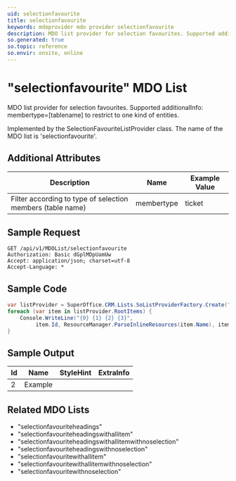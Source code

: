 ```yaml
---
uid: selectionfavourite
title: selectionfavourite
keywords: mdoprovider mdo provider selectionfavourite
description: MDO list provider for selection favourites. Supported additionalInfo - membertype=[tablename] to restrict to one kind of entities.
so.generated: true
so.topic: reference
so.envir: onsite, online
---
```


# "selectionfavourite" MDO List
MDO list provider for selection favourites.
Supported additionalInfo:
membertype=[tablename] to restrict to one kind of entities.



Implemented by the <see cref="T:SuperOffice.CRM.Lists.SelectionFavouriteListProvider">SelectionFavouriteListProvider</see> class.
The name of the MDO list is 'selectionfavourite'.

## Additional Attributes

| Description | Name | Example Value |
|-----|-----|------|
|Filter according to type of selection members (table name)| membertype|ticket|





## Sample Request

```http!
GET /api/v1/MDOList/selectionfavourite
Authorization: Basic dGplMDpUamUw
Accept: application/json; charset=utf-8
Accept-Language: *

```

## Sample Code
```cs
var listProvider = SuperOffice.CRM.Lists.SoListProviderFactory.Create("selectionfavourite", forceFlatList: true);
foreach (var item in listProvider.RootItems) {
    Console.WriteLine("{0} {1} {2} {3}", 
         item.Id, ResourceManager.ParseInlineResources(item.Name), item.StyleHint, item.ExtraInfo);
}
```

## Sample Output

|Id   | Name  |StyleHint|ExtraInfo |
| --- | ----- | ------- | -------- |
| 2 | Example | | |


## Related MDO Lists

* "selectionfavouriteheadings"
* "selectionfavouriteheadingswithallitem"
* "selectionfavouriteheadingswithallitemwithnoselection"
* "selectionfavouriteheadingswithnoselection"
* "selectionfavouritewithallitem"
* "selectionfavouritewithallitemwithnoselection"
* "selectionfavouritewithnoselection"
